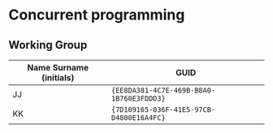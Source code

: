 # Concurrent programming

## Working Group

| Name Surname (initials) | GUID                                     |
| ----------------------- | ---------------------------------------- |
| JJ                      | `{EE8DA381-4C7E-469B-B8A0-1B760E3FDDD3}` |
| KK                      | `{7D109165-036F-41E5-97CB-D4800E16A4FC}` |
